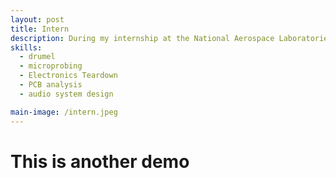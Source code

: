 ```yaml
---
layout: post
title: Intern
description: During my internship at the National Aerospace Laboratories (NAL), India (June 2019 – August 2019) in Bengaluru, I performed calculations on the off-design performance of gas turbines and gained introductory experience with the Gasturb12 software for turbine analysis. In addition, I designed and conducted a static thermal analysis of a centrifugal impeller using ANSYS, where the simulations verified structural integrity under operational temperatures up to 850 °C using SS-316L material. Through this work, I also developed foundational knowledge in thermal stress management, fatigue resistance, and material behavior.reference. 
skills: 
  - drumel
  - microprobing
  - Electronics Teardown
  - PCB analysis
  - audio system design

main-image: /intern.jpeg
---
```


# This is another demo

